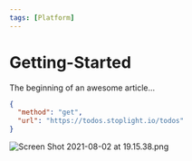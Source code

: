 ```yaml
---
tags: [Platform]
---
```


# Getting-Started

The beginning of an awesome article...
```json http
{
  "method": "get",
  "url": "https://todos.stoplight.io/todos"
}
```
![Screen Shot 2021-08-02 at 19.15.38.png](https://stoplight.io/api/v1/projects/cHJqOjc4MTQz/images/DwSyaO9Knnk)
